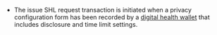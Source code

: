 - The issue SHL request transaction is initiated when a privacy configuration form has been recorded by a <a href="actor-ochw.html">digital health wallet</a> that includes disclosure and time limit settings.